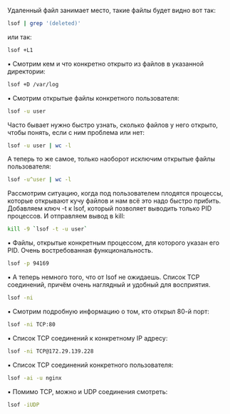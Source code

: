 Удаленный файл занимает место, такие файлы будет видно вот так:
```bash
lsof | grep '(deleted)'
```
или так:
```bash
lsof +L1
```
▪️ Смотрим кем и что конкретно открыто из файлов в указанной директории:
```bash
lsof +D /var/log
```
▪️ Смотрим открытые файлы конкретного пользователя:
```bash
lsof -u user
```
Часто бывает нужно быстро узнать, сколько файлов у него открыто, чтобы понять, если с ним проблема или нет:
```bash
lsof -u user | wc -l
```
А теперь то же самое, только наоборот исключим открытые файлы пользователя:
```bash
lsof -u^user | wc -l
```
Рассмотрим ситуацию, когда под пользователем плодятся процессы, которые открывают кучу файлов и нам всё это надо быстро прибить. Добавляем ключ -t к lsof, который позволяет выводить только PID процессов. И отправляем вывод в kill:
```bash
kill -9 `lsof -t -u user`
```
▪️ Файлы, открытые конкретным процессом, для которого указан его PID. Очень востребованная функциональность.
```bash
lsof -p 94169
```
▪️ А теперь немного того, что от lsof не ожидаешь. Список TCP соединений, причём очень наглядный и удобный для восприятия.
```bash
lsof -ni
```
▪️ Смотрим подробную информацию о том, кто открыл 80-й порт:
```bash
lsof -ni TCP:80  
```
▪️ Список TCP соединений к конкретному IP адресу:
```bash
lsof -ni TCP@172.29.139.228
```
▪️ Список TCP соединений конкретного пользователя:
```bash
lsof -ai -u nginx
```
▪️ Помимо TCP, можно и UDP соединения смотреть:
```bash
lsof -iUDP
```